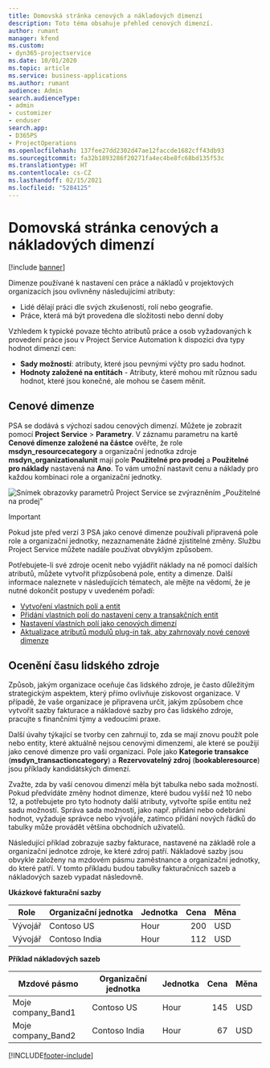```yaml
---
title: Domovská stránka cenových a nákladových dimenzí
description: Toto téma obsahuje přehled cenových dimenzí.
author: rumant
manager: kfend
ms.custom:
- dyn365-projectservice
ms.date: 10/01/2020
ms.topic: article
ms.service: business-applications
ms.author: rumant
audience: Admin
search.audienceType:
- admin
- customizer
- enduser
search.app:
- D365PS
- ProjectOperations
ms.openlocfilehash: 137fee27dd2302d47ae12faccde1682cff43db93
ms.sourcegitcommit: fa32b1893286f20271fa4ec4be8fc68bd135f53c
ms.translationtype: HT
ms.contentlocale: cs-CZ
ms.lasthandoff: 02/15/2021
ms.locfileid: "5284125"
---
```

# <a name="pricing-and-costing-dimensions-home-page"></a>Domovská stránka cenových a nákladových dimenzí

[!include [banner](../includes/psa-now-project-operations.md)]

Dimenze používané k nastavení cen práce a nákladů v projektových organizacích jsou ovlivněny následujícími atributy:

- Lidé dělají práci dle svých zkušeností, rolí nebo geografie.
- Práce, která má být provedena dle složitosti nebo denní doby

Vzhledem k typické povaze těchto atributů práce a osob vyžadovaných k provedení práce jsou v Project Service Automation k dispozici dva typy hodnot dimenzí cen: 

- **Sady možností**: atributy, které jsou pevnými výčty pro sadu hodnot.
- **Hodnoty založené na entitách** - Atributy, které mohou mít různou sadu hodnot, které jsou konečné, ale mohou se časem měnit.

## <a name="pricing-dimensions"></a>Cenové dimenze

PSA se dodává s výchozí sadou cenových dimenzí. Můžete je zobrazit pomocí **Project Service** > **Parametry**. V záznamu parametru na kartě **Cenové dimenze založené na částce** ověřte, že role **msdyn_resourcecategory** a organizační jednotka zdroje **msdyn_organizationalunit** mají pole **Použitelné pro prodej** a **Použitelné pro náklady** nastavená na **Ano**. To vám umožní nastavit cenu a náklady pro každou kombinaci role a organizační jednotky.

![Snímek obrazovky parametrů Project Service se zvýrazněním „Použitelné na prodej”](media/PS-OOB-parameters.png)

> [!IMPORTANT]
> Pokud jste před verzí 3 PSA jako cenové dimenze používali připravená pole role a organizační jednotky, nezaznamenáte žádné zjistitelné změny. Službu Project Service můžete nadále používat obvyklým způsobem. 

Potřebujete-li své zdroje ocenit nebo vyjádřit náklady na ně pomocí dalších atributů, můžete vytvořit přizpůsobená pole, entity a dimenze. Další informace naleznete v následujících tématech, ale mějte na vědomí, že je nutné dokončit postupy v uvedeném pořadí:

- [Vytvoření vlastních polí a entit](create-custom-fields-entities.md)
- [Přidání vlastních polí do nastavení ceny a transakčních entit](field-references.md)
- [Nastavení vlastních polí jako cenových dimenzí ](set-up-pricing-dimensions.md)
- [Aktualizace atributů modulů plug-in tak, aby zahrnovaly nové cenové dimenze](update-plug-in-attributes.md)

## <a name="pricing-human-resource-time"></a>Ocenění času lidského zdroje
Způsob, jakým organizace oceňuje čas lidského zdroje, je často důležitým strategickým aspektem, který přímo ovlivňuje ziskovost organizace. V případě, že vaše organizace je připravena určit, jakým způsobem chce vytvořit sazby fakturace a nákladové sazby pro čas lidského zdroje, pracujte s finančními týmy a vedoucími praxe.

Další úvahy týkající se tvorby cen zahrnují to, zda se mají znovu použít pole nebo entity, které aktuálně nejsou cenovými dimenzemi, ale které se použijí jako cenové dimenze pro vaši organizaci. Pole jako **Kategorie transakce** (**msdyn_transactioncategory**) a **Rezervovatelný zdroj** (**bookableresource**) jsou příklady kandidátských dimenzí. 

Zvažte, zda by vaší cenovou dimenzí měla být tabulka nebo sada možností. Pokud předvídáte změny hodnot dimenze, které budou vyšší než 10 nebo 12, a potřebujete pro tyto hodnoty další atributy, vytvořte spíše entitu než sadu možností. Správa sada možností, jako např. přidání nebo odebrání hodnot, vyžaduje správce nebo vývojáře, zatímco přidání nových řádků do tabulky může provádět většina obchodních uživatelů.

Následující příklad zobrazuje sazby fakturace, nastavené na základě role a organizační jednotce zdroje, ke které zdroj patří. Nákladové sazby jsou obvykle založeny na mzdovém pásmu zaměstnance a organizační jednotky, do které patří. V tomto příkladu budou tabulky fakturačnícch sazeb a nákladových sazeb vypadat následovně.

**Ukázkové fakturační sazby**

| Role        | Organizační jednotka    |Jednotka      |Cena      |Měna  |
| ------------|-------------|----------|----------:|----------|
| Vývojář   | Contoso US  |Hour | 200|USD     |
| Vývojář   | Contoso India |Hour|   112|USD     |


**Příklad nákladových sazeb**

| Mzdové pásmo     | Organizační jednotka    |Jednotka      |Cena      |Měna  |
| ----------------|-------------|----------|----------:|----------|
| Moje company_Band1 | Contoso US  |Hour | 145|USD     |
| Moje company_Band2 | Contoso India |Hour|   67|USD     |


[!INCLUDE[footer-include](../includes/footer-banner.md)]